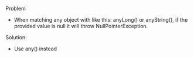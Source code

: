 Problem
- When matching any object with like this: anyLong() or anyString(), if the provided
value is null it will throw NullPointerException.

Solution:
- Use any() instead
